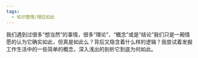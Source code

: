 ```yaml
---
tags:
  - 知识整理/理应如此
---
```

我们遇到过很多“想当然”的事情，很多“理论”、“概念”或是“结论”我们只是一厢情愿的认为它确实如此，但真是如此么？背后又隐含着什么样的逻辑？我尝试着发掘工作生活中的一些简单的概念，深入浅出的剖析它到底为何如此。